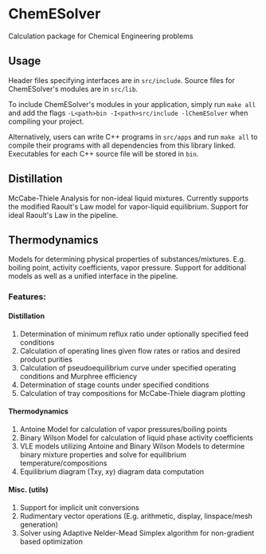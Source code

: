 # ChemESolver

Calculation package for Chemical Engineering problems

## Usage

Header files specifying interfaces are in `src/include`. Source files for 
ChemESolver's modules are in `src/lib`. 

To include ChemESolver's modules in your application, simply run `make all` and
add the flags `-L<path>bin -I<path>src/include -lChemESolver` when compiling 
your project.

Alternatively, users can write C++ programs in `src/apps` and run `make all` to
compile their programs with all dependencies from this library linked. 
Executables for each C++ source file will be stored in `bin`.

## Distillation

McCabe-Thiele Analysis for non-ideal liquid mixtures. Currently supports the
modified Raoult's Law model for vapor-liquid equilibrium. Support for ideal
Raoult's Law in the pipeline. 

## Thermodynamics 

Models for determining physical properties of substances/mixtures. E.g. boiling
point, activity coefficients, vapor pressure. Support for additional models as 
well as a unified interface in the pipeline.

### Features:

#### Distillation

1. Determination of minimum reflux ratio under optionally specified feed conditions
2. Calculation of operating lines given flow rates or ratios and desired product purities
3. Calculation of pseudoequilibrium curve under specified operating conditions and Murphree efficiency
4. Determination of stage counts under specified conditions
5. Calculation of tray compositions for McCabe-Thiele diagram plotting

#### Thermodynamics

1. Antoine Model for calculation of vapor pressures/boiling points
2. Binary Wilson Model for calculation of liquid phase activity coefficients
3. VLE models utilizing Antoine and Binary Wilson Models to determine binary mixture properties and solve for equilibrium temperature/compositions
4. Equilibrium diagram (Txy, xy) diagram data computation

#### Misc. (utils)

1. Support for implicit unit conversions
2. Rudimentary vector operations (E.g. arithmetic, display, linspace/mesh generation)
3. Solver using Adaptive Nelder-Mead Simplex algorithm for non-gradient based optimization